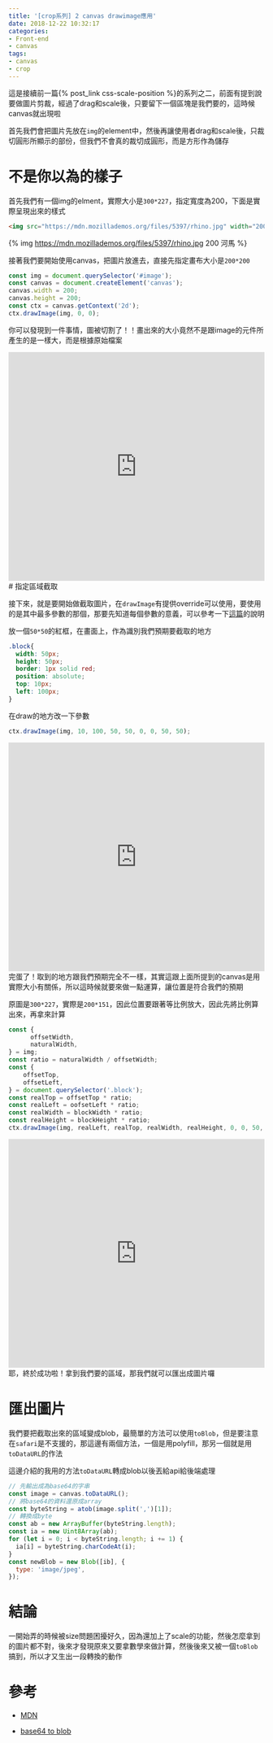 ```yaml
---
title: '[crop系列] 2 canvas drawimage應用'
date: 2018-12-22 10:32:17
categories:
- Front-end
- canvas
tags:
- canvas
- crop
---
```


這是接續前一篇{% post_link css-scale-position %}的系列之二，前面有提到說要做圖片剪裁，經過了drag和scale後，只要留下一個區塊是我們要的，這時候canvas就出現啦

<!-- more -->

首先我們會把圖片先放在`img`的element中，然後再讓使用者drag和scale後，只裁切圓形所顯示的部份，但我們不會真的裁切成圓形，而是方形作為儲存

# 不是你以為的樣子

首先我們有一個img的elment，實際大小是`300*227`，指定寬度為200，下面是實際呈現出來的樣式

```html
<img src="https://mdn.mozillademos.org/files/5397/rhino.jpg" width="200" id="image" />
```

{% img https://mdn.mozillademos.org/files/5397/rhino.jpg 200 河馬 %}

接著我們要開始使用canvas，把圖片放進去，直接先指定畫布大小是`200*200`

```javascript
const img = document.querySelector('#image');
const canvas = document.createElement('canvas');
canvas.width = 200;
canvas.height = 200;
const ctx = canvas.getContext('2d');
ctx.drawImage(img, 0, 0);
```

你可以發現到一件事情，圖被切割了！！畫出來的大小竟然不是跟image的元件所產生的是一樣大，而是根據原始檔案

<iframe style="border:none" width="100%" height="450px" src="https://stackblitz.com/edit/canvas-version1?embed=1&file=src/app/app.component.html&hideExplorer=1&view=editor"></iframe>
# 指定區域截取

接下來，就是要開始做截取圖片，在`drawImage`有提供override可以使用，要使用的是其中最多參數的那個，那要先知道每個參數的意義，可以參考一下[這篇](https://developer.mozilla.org/en-US/docs/Web/API/CanvasRenderingContext2D/drawImage)的說明

放一個`50*50`的紅框，在畫面上，作為識別我們預期要截取的地方

```css
.block{
  width: 50px;
  height: 50px;
  border: 1px solid red;
  position: absolute;
  top: 10px;
  left: 100px;
}
```

在draw的地方改一下參數

```javascript
ctx.drawImage(img, 10, 100, 50, 50, 0, 0, 50, 50);
```

<iframe style="border:none" width="100%" height="450px" src="https://stackblitz.com/edit/canvas-version2?embed=1&file=src/app/app.component.ts&hideExplorer=1&view=editor"></iframe>
完蛋了！取到的地方跟我們預期完全不一樣，其實這跟上面所提到的canvas是用實際大小有關係，所以這時候就要來做一點運算，讓位置是符合我們的預期

原圖是`300*227`，實際是`200*151`，因此位置要跟著等比例放大，因此先將比例算出來，再拿來計算

```javascript
const {
      offsetWidth,
      naturalWidth,
} = img;
const ratio = naturalWidth / offsetWidth;
const {
    offsetTop,
    offsetLeft,
} = document.querySelector('.block');
const realTop = offsetTop * ratio;
const realLeft = oofsetLeft * ratio;
const realWidth = blockWidth * ratio;
const realHeight = blockHeight * ratio;
ctx.drawImage(img, realLeft, realTop, realWidth, realHeight, 0, 0, 50, 50);
```

<iframe style="border:none" width="100%" height="450px" src="https://stackblitz.com/edit/canvas-version2?embed=1&file=src/app/app.component.ts&hideExplorer=1&view=editor"></iframe>
耶，終於成功啦！拿到我們要的區域，那我們就可以匯出成圖片囉

# 匯出圖片

我們要把截取出來的區域變成blob，最簡單的方法可以使用`toBlob`，但是要注意在`safari`是不支援的，那這邊有兩個方法，一個是用polyfill，那另一個就是用`toDataURL`的作法

這邊介紹的我用的方法`toDataURL`轉成blob以後丟給api給後端處理

```javascript
// 先輸出成為base64的字串
const image = canvas.toDataURL();
// 將base64的資料還原成array
const byteString = atob(image.split(',')[1]);
// 轉換成byte
const ab = new ArrayBuffer(byteString.length);
const ia = new Uint8Array(ab);
for (let i = 0; i < byteString.length; i += 1) {
  ia[i] = byteString.charCodeAt(i);
}
const newBlob = new Blob([ib], {
  type: 'image/jpeg',
});
```

# 結論

一開始弄的時候被size問題困擾好久，因為還加上了scale的功能，然後怎麼拿到的圖片都不對，後來才發現原來又要拿數學來做計算，然後後來又被一個`toBlob`搞到，所以才又生出一段轉換的動作

# 參考

* [MDN](https://developer.mozilla.org/en-US/docs/Web/API/Canvas_API/Tutorial/Using_images)

* [base64 to blob](https://stackoverflow.com/questions/4998908/convert-data-uri-to-file-then-append-to-formdata)